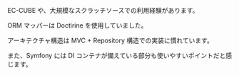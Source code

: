 EC-CUBE や、大規模なスクラッチソースでの利用経験があります。

ORM マッパーは Doctirine を使用していました。

アーキテクチャ構造は MVC + Repository 構造での実装に慣れています。

また、Symfony には DI コンテナが備えている部分も使いやすいポイントだと感じます。

